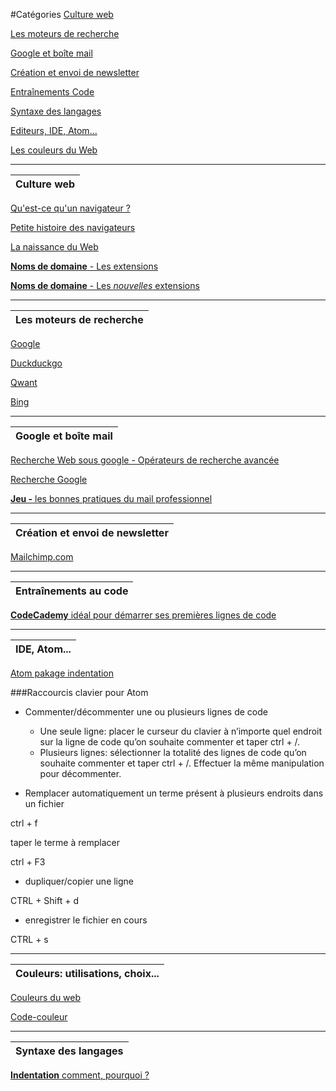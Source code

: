 
#Catégories
[Culture web](#culture_web)

[Les moteurs de recherche](#moteurs)

[Google et boîte mail](#google)

[Création et envoi de newsletter](#n_l)

[Entraînements Code](#coding)

[Syntaxe des langages](#syntaxe)

[Editeurs, IDE, Atom...](#atom)

[Les couleurs du Web](#couleurs)

   
---
<a name="culture_web">

| **Culture web** |
| --- |   
[Qu'est-ce qu'un navigateur ?](http://www.whatbrowser.org/intl/fr/)

[Petite histoire des navigateurs](https://www.astuces-aide-informatique.info/268/navigateur-internet)

[La naissance du Web](https://home.cern/fr/topics/birth-web)

[ **Noms de domaine** - Les extensions ](https://www.nom-domaine.fr/extensions-toutes.html)

[ **Noms de domaine** - Les *nouvelles* extensions ](https://www.prodomaines.com/newgtlds-icann-nouvelles-extensions-internet)

---
<a name="moteurs">

| **Les moteurs de recherche** |
| --- |   

[Google](http://google.fr)

[Duckduckgo](https://duckduckgo.com/)

[Qwant](https://www.qwant.com/?l=fr)

[Bing](https://www.bing.com/)

---
<a name="google">

| **Google et boîte mail** |
| --- |
[Recherche Web sous google - Opérateurs de recherche avancée](http://www.ebsi.umontreal.ca/jetrouve/biblio/booleens.htm)

[Recherche Google](https://support.google.com/websearch/answer/2466433?hl=fr )

[**Jeu -** les bonnes pratiques du mail professionnel](http://www.blogdumoderateur.com/bonnes-pratiques-email-ibellule/)

---
<a name="n_l">

| **Création et envoi de newsletter** |
| --- |
[Mailchimp.com]( https://mailchimp.com/ )

---
<a name="coding">

| **Entraînements au code** |
| --- |

[ **CodeCademy** idéal pour démarrer ses premières lignes de code](https://www.codecademy.com)

---
<a name="atom">

| **IDE, Atom...** |
| --- |

[Atom pakage indentation](https://atom.io/packages/indent-guide-improved)

###Raccourcis clavier pour Atom

- Commenter/décommenter une ou plusieurs lignes de code
   - Une seule ligne: placer le curseur du clavier à n’importe quel endroit sur la ligne de code qu’on souhaite commenter et taper ctrl + /.
   - Plusieurs lignes: sélectionner la totalité des lignes de code qu’on souhaite commenter et taper ctrl + /.
Effectuer la même manipulation pour décommenter.

- Remplacer automatiquement un terme présent à plusieurs endroits dans un fichier

ctrl + f

taper le terme à remplacer

ctrl + F3

- dupliquer/copier une ligne

CTRL + Shift + d

- enregistrer le fichier en cours

CTRL + s

---
<a name="couleurs">

| **Couleurs**: utilisations, choix... |
| --- |

[Couleurs du web](https://fr.wikipedia.org/wiki/Couleur_du_Web)

[Code-couleur](http://www.code-couleur.com/)

---
<a name="syntaxe">

| **Syntaxe des langages** |
| --- |

[ **Indentation** comment, pourquoi ?](https://fr.wikipedia.org/wiki/Style_d%27indentation)

